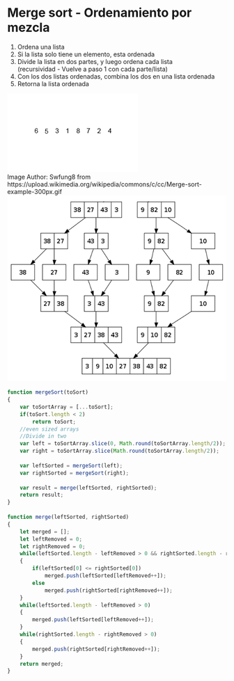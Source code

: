 [//]: # ( spellcheck-language es )

# Merge sort - Ordenamiento por mezcla



1. Ordena una lista
2. Si la lista solo tiene un elemento, esta ordenada
3. Divide la lista en dos partes, y luego ordena cada lista 
<br/>(recursividad - Vuelve a paso 1 con cada parte/lista)
4. Con los dos listas ordenadas, combina los dos en una lista ordenada
5. Retorna la lista ordenada

<img src="Merge-sort-example-300px.gif">
<br/>
Image Author: Swfung8 from https://upload.wikimedia.org/wikipedia/commons/c/cc/Merge-sort-example-300px.gif

<img src="merge-sort-diagram.png">

```javascript
function mergeSort(toSort)
{
    var toSortArray = [...toSort];
    if(toSort.length < 2)
        return toSort;
    //even sized arrays
    //Divide in two
    var left = toSortArray.slice(0, Math.round(toSortArray.length/2));
    var right = toSortArray.slice(Math.round(toSortArray.length/2));
    
    var leftSorted = mergeSort(left);
    var rightSorted = mergeSort(right);

    var result = merge(leftSorted, rightSorted);
    return result;
}

function merge(leftSorted, rightSorted)
{
    let merged = [];
    let leftRemoved = 0;
    let rightRemoved = 0; 
    while(leftSorted.length - leftRemoved > 0 && rightSorted.length - rightRemoved > 0)
    {
        if(leftSorted[0] <= rightSorted[0])
            merged.push(leftSorted[leftRemoved++]);
        else
            merged.push(rightSorted[rightRemoved++]);
    }
    while(leftSorted.length - leftRemoved > 0)
    {
        merged.push(leftSorted[leftRemoved++]);
    }
    while(rightSorted.length - rightRemoved > 0)
    {
        merged.push(rightSorted[rightRemoved++]);
    }
    return merged;
}
```